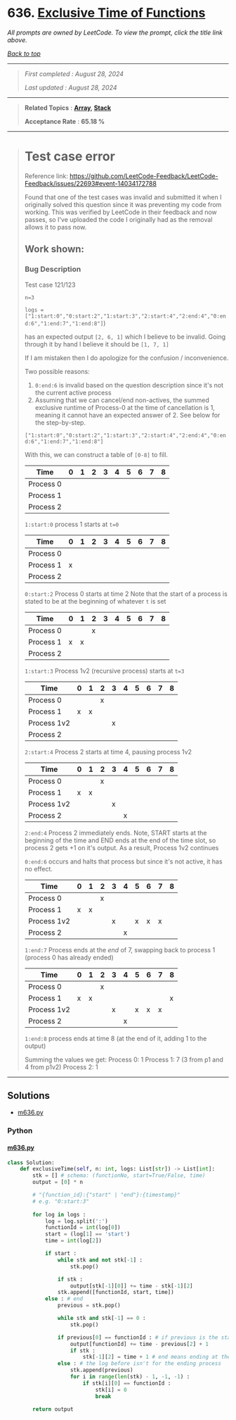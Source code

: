 # 636. [Exclusive Time of Functions](<https://leetcode.com/problems/exclusive-time-of-functions>)

*All prompts are owned by LeetCode. To view the prompt, click the title link above.*

*[Back to top](<../README.md>)*

------

> *First completed : August 28, 2024*
>
> *Last updated : August 28, 2024*

------

> **Related Topics** : **[Array](<by_topic/Array.md>), [Stack](<by_topic/Stack.md>)**
>
> **Acceptance Rate** : **65.18 %**

------

> # Test case error
> 
> Reference link: https://github.com/LeetCode-Feedback/LeetCode-Feedback/issues/22693#event-14034172788
> 
> Found that one of the test cases was invalid and submitted it when I originally solved this question since it was preventing my code from working. 
> This was verified by LeetCode in their feedback and now passes, so I've uploaded the code I originally had as the removal allows it to pass now.
> 
> ## Work shown:
> 
> ### Bug Description
> 
> Test case 121/123
> 
> `n=3`
> 
> `logs = ["1:start:0","0:start:2","1:start:3","2:start:4","2:end:4","0:end:6","1:end:7","1:end:8"]`)
> 
> has an expected output `[2, 6, 1]` which I believe to be invalid. Going through it by hand I believe it should be `[1, 7, 1]`
> 
> If I am mistaken then I do apologize for the confusion / inconvenience.
> 
> Two possible reasons:
> 1. `0:end:6` is invalid based on the question description since it's not the current active process
> 2. Assuming that we can cancel/end non-actives, the summed exclusive runtime of Process-0 at the time of cancellation is 1, meaning it cannot have an expected answer of 2. See below for the step-by-step.
> 
> 
>  `["1:start:0","0:start:2","1:start:3","2:start:4","2:end:4","0:end:6","1:end:7","1:end:8"]`
> 
> With this, we can construct a table of `[0-8]` to fill.
> 
> | Time      | 0   | 1   | 2   | 3   | 4   | 5   | 6   | 7   | 8   |  
> | --------- | --- | --- | --- | --- | --- | --- | --- | --- | --- |
> | Process 0 |     |     |     |     |     |     |     |     |     |     
> | Process 1 |     |     |     |     |     |     |     |     |     |     
> | Process 2 |     |     |     |     |     |     |     |     |     |     
> 
> `1:start:0` process 1 starts at `t=0`
> 
> | Time      | 0   | 1   | 2   | 3   | 4   | 5   | 6   | 7   | 8   |    
> | --------- | --- | --- | --- | --- | --- | --- | --- | --- | --- |
> | Process 0 |     |     |       |       |      |     |        |        |     |     
> | Process 1 |  x   |     |     |     |     |     |     |     |     |     
> | Process 2 |     |     |     |     |     |     |     |     |     |     
> 
> `0:start:2` Process 0 starts at time 2
> Note that the start of a process is stated to be at the beginning of whatever `t` is set
> 
> | Time            | 0   | 1   | 2   | 3   | 4   | 5   | 6   | 7   | 8   |   
> | ---------      | --- | --- | --- | --- | --- | --- | --- | --- | --- |
> | Process 0     |       |      |  x   |     |     |     |     |     |     |     
> | Process 1     |   x  |  x   |     |     |     |     |     |     |     |     
> | Process 2     |     |     |     |     |     |     |     |     |     |     
> 
> `1:start:3` Process 1v2 (recursive process) starts at `t=3`
> 
> | Time              | 0   | 1   | 2     | 3   | 4   | 5   | 6   | 7   | 8   |     
> | ---------        | --- | --- | --- | --- | --- | --- | --- | --- | --- |
> | Process 0       |       |      |  x   |     |     |     |     |     |     |     
> | Process 1       |   x  |  x   |      |     |     |     |     |     |     |    
> | Process 1v2    |      |      |      | x    |     |     |     |     |     |   
> | Process 2       |      |      |      |     |     |     |     |     |     |     
> 
> 
> `2:start:4` Process 2 starts at time 4, pausing process 1v2
> 
> | Time              | 0   | 1   | 2     | 3   | 4   | 5   | 6   | 7   | 8   |   
> | ---------        | --- | --- | --- | --- | --- | --- | --- | --- | --- |
> | Process 0       |       |      |  x   |       |     |     |     |     |     |     
> | Process 1       |   x  |  x   |      |       |     |     |     |     |     |     
> | Process 1v2    |      |      |      | x     |     |     |     |     |     |     
> | Process 2       |      |      |      |        | x     |     |     |     |     |   
> 
> `2:end:4` Process 2 immediately ends. Note, START starts at the beginning of the time and END ends at the end of the time slot, so process 2 gets +1 on it's output.
> As a result, Process 1v2 continues
> 
> `0:end:6` occurs and halts that process but since it's not active, it has no effect.
> 
> | Time              | 0   | 1   | 2     | 3   | 4    | 5   | 6       | 7   | 8       |
> | ---------        | --- | --- | --- | --- | --- | --- | ---    | --- | --- |
> | Process 0       |       |      |  x   |       |      |      |          |     |         |
> | Process 1       |   x  |  x   |      |       |       |      |         |     |         |
> | Process 1v2    |      |      |      | x     |       | x   |  x      | x   |         |
> | Process 2       |      |      |      |        | x     |     |         |     |        |
> 
> `1:end:7` Process ends at the *end* of 7, swapping back to process 1 (process 0 has already ended)
> 
> | Time              | 0   | 1   | 2     | 3   | 4    | 5   | 6       | 7   | 8       |
> | ---------        | --- | --- | --- | --- | --- | --- | ---    | --- |--- |
> | Process 0       |       |      |  x   |       |      |      |          |     |     |    
> | Process 1       |   x  |  x   |      |       |       |      |         |     |  x   |  
> | Process 1v2    |      |      |      | x     |       | x   |  x      | x   |     |   
> | Process 2       |      |      |      |        | x     |     |         |     |     |    
> 
> `1:end:8` process ends at time 8 (at the end of it, adding 1 to the output)
> 
> Summing the values we get:
> Process 0: 1
> Process 1: 7 (3 from p1 and 4 from p1v2)
> Process 2: 1
> 

------

## Solutions

- [m636.py](<../my-submissions/m636.py>)
### Python
#### [m636.py](<../my-submissions/m636.py>)
```Python
class Solution:
    def exclusiveTime(self, n: int, logs: List[str]) -> List[int]:
        stk = [] # schema: (functionNo, start=True/False, time)
        output = [0] * n

        # "{function_id}:{"start" | "end"}:{timestamp}"
        # e.g. "0:start:3"
        
        for log in logs :
            log = log.split(':')
            functionId = int(log[0])
            start = (log[1] == 'start')
            time = int(log[2])

            if start :
                while stk and not stk[-1] :
                    stk.pop()

                if stk :
                    output[stk[-1][0]] += time - stk[-1][2]
                stk.append([functionId, start, time])
            else : # end
                previous = stk.pop()

                while stk and stk[-1] == 0 :
                    stk.pop()

                if previous[0] == functionId : # if previous is the start of the current process
                    output[functionId] += time - previous[2] + 1
                    if stk :
                        stk[-1][2] = time + 1 # end means ending at the end of time ___
                else : # the log before isn't for the ending process
                    stk.append(previous)
                    for i in range(len(stk) - 1, -1, -1) :
                        if stk[i][0] == functionId :
                            stk[i] = 0
                            break

        return output

```

